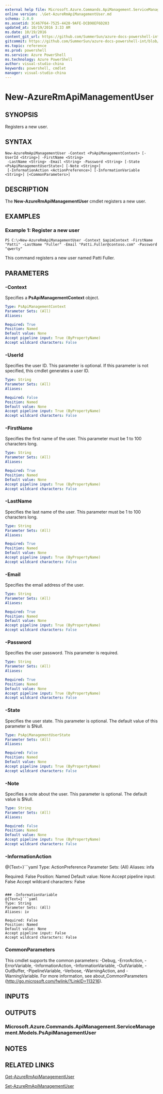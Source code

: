 ```yaml
---
external help file: Microsoft.Azure.Commands.ApiManagement.ServiceManagement.dll-Help.xml
online version: .\Get-AzureRmApiManagementUser.md
schema: 2.0.0
ms.assetid: 3C467F64-7525-4420-9AFE-DCB98EF6D203
updated_at: 10/19/2016 3:33 AM
ms.date: 10/19/2016
content_git_url: https://github.com/SummerSun/azure-docs-powershell-int/blob/master/azureps-cmdlets-docs/ResourceManager/Microsoft.Azure.Commands.ApiManagement.ServiceManagement/v2.1.0/New-AzureRmApiManagementUser.md
gitcommit: https://github.com/SummerSun/azure-docs-powershell-int/blob/c0d1e448da01261236e9ece01ca5c2a98effbf31/azureps-cmdlets-docs/ResourceManager/Microsoft.Azure.Commands.ApiManagement.ServiceManagement/v2.1.0/New-AzureRmApiManagementUser.md
ms.topic: reference
ms.prod: powershell
ms.service: Azure PowerShell
ms.technology: Azure PowerShell
author: visual-studio-china
keywords: powershell, cmdlet
manager: visual-studio-china
---
```


# New-AzureRmApiManagementUser

## SYNOPSIS
Registers a new user.

## SYNTAX

```
New-AzureRmApiManagementUser -Context <PsApiManagementContext> [-UserId <String>] -FirstName <String>
 -LastName <String> -Email <String> -Password <String> [-State <PsApiManagementUserState>] [-Note <String>]
 [-InformationAction <ActionPreference>] [-InformationVariable <String>] [<CommonParameters>]
```

## DESCRIPTION
The **New-AzureRmApiManagementUser** cmdlet registers a new user.

## EXAMPLES

### Example 1: Register a new user
```
PS C:\>New-AzureRmApiManagementUser -Context $apimContext -FirstName "Patti" -LastName "Fuller" -Email "Patti.Fuller@contoso.com" -Password "qwerty"
```

This command registers a new user named Patti Fuller.

## PARAMETERS

### -Context
Specifies a **PsApiManagementContext** object.

```yaml
Type: PsApiManagementContext
Parameter Sets: (All)
Aliases: 

Required: True
Position: Named
Default value: None
Accept pipeline input: True (ByPropertyName)
Accept wildcard characters: False
```

### -UserId
Specifies the user ID.
This parameter is optional.
If this parameter is not specified, this cmdlet generates a user ID.

```yaml
Type: String
Parameter Sets: (All)
Aliases: 

Required: False
Position: Named
Default value: None
Accept pipeline input: True (ByPropertyName)
Accept wildcard characters: False
```

### -FirstName
Specifies the first name of the user.
This parameter must be 1 to 100 characters long.

```yaml
Type: String
Parameter Sets: (All)
Aliases: 

Required: True
Position: Named
Default value: None
Accept pipeline input: True (ByPropertyName)
Accept wildcard characters: False
```

### -LastName
Specifies the last name of the user.
This parameter must be 1 to 100 characters long.

```yaml
Type: String
Parameter Sets: (All)
Aliases: 

Required: True
Position: Named
Default value: None
Accept pipeline input: True (ByPropertyName)
Accept wildcard characters: False
```

### -Email
Specifies the email address of the user.

```yaml
Type: String
Parameter Sets: (All)
Aliases: 

Required: True
Position: Named
Default value: None
Accept pipeline input: True (ByPropertyName)
Accept wildcard characters: False
```

### -Password
Specifies the user password.
This parameter is required.

```yaml
Type: String
Parameter Sets: (All)
Aliases: 

Required: True
Position: Named
Default value: None
Accept pipeline input: True (ByPropertyName)
Accept wildcard characters: False
```

### -State
Specifies the user state.
This parameter is optional.
The default value of this parameter is $Null.

```yaml
Type: PsApiManagementUserState
Parameter Sets: (All)
Aliases: 

Required: False
Position: Named
Default value: None
Accept pipeline input: True (ByPropertyName)
Accept wildcard characters: False
```

### -Note
Specifies a note about the user.
This parameter is optional.
The default value is $Null.

```yaml
Type: String
Parameter Sets: (All)
Aliases: 

Required: False
Position: Named
Default value: None
Accept pipeline input: True (ByPropertyName)
Accept wildcard characters: False
```

### -InformationAction
@{Text=}```yaml
Type: ActionPreference
Parameter Sets: (All)
Aliases: infa

Required: False
Position: Named
Default value: None
Accept pipeline input: False
Accept wildcard characters: False
```

### -InformationVariable
@{Text=}```yaml
Type: String
Parameter Sets: (All)
Aliases: iv

Required: False
Position: Named
Default value: None
Accept pipeline input: False
Accept wildcard characters: False
```

### CommonParameters
This cmdlet supports the common parameters: -Debug, -ErrorAction, -ErrorVariable, -InformationAction, -InformationVariable, -OutVariable, -OutBuffer, -PipelineVariable, -Verbose, -WarningAction, and -WarningVariable. For more information, see about_CommonParameters (http://go.microsoft.com/fwlink/?LinkID=113216).

## INPUTS

## OUTPUTS

### Microsoft.Azure.Commands.ApiManagement.ServiceManagement.Models.PsApiManagementUser

## NOTES

## RELATED LINKS

[Get-AzureRmApiManagementUser](.\Get-AzureRmApiManagementUser.md)

[Set-AzureRmApiManagementUser](.\Set-AzureRmApiManagementUser.md)


